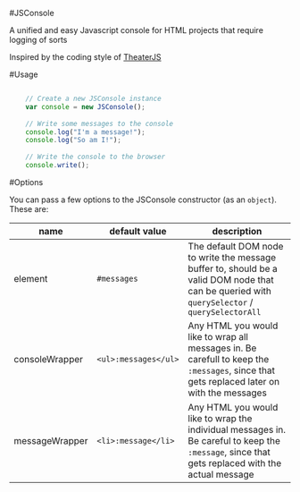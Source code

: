 #JSConsole

A unified and easy Javascript console for HTML projects that require logging of sorts

Inspired by the coding style of [TheaterJS](https://github.com/Zhouzi/TheaterJS)

#Usage

```javascript

 	// Create a new JSConsole instance
	var console = new JSConsole();
	
	// Write some messages to the console
	console.log("I'm a message!");
	console.log("So am I!");
	
	// Write the console to the browser
	console.write();
```

#Options

You can pass a few options to the JSConsole constructor (as an `object`). These are:

name|default value|description
----|-------------|-----------
element|`#messages`|The default DOM node to write the message buffer to, should be a valid DOM node that can be queried with `querySelector` / `querySelectorAll`
consoleWrapper|`<ul>:messages</ul>`|Any HTML you would like to wrap all messages in. Be carefull to keep the `:messages`, since that gets replaced later on with the messages
messageWrapper|`<li>:message</li>`|Any HTML you would like to wrap the individual messages in. Be careful to keep the `:message`, since that gets replaced with the actual message
